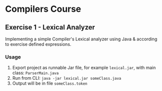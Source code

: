 # Compilers Course
## Exercise 1 - Lexical Analyzer

Implementing a simple Compiler's Lexical analyzer using Java & according to exercise defined expressions.


### Usage
1. Export project as runnable Jar file, for example `lexical.jar`, with main class: `ParserMain.java`
2. Run from CLI: `java -jar lexical.jar someClass.java`
3. Output will be in file `someClass.token`